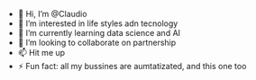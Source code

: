 - 👋 Hi, I’m @Claudio
- 👀 I’m interested in life styles adn tecnology
- 🌱 I’m currently learning data science and AI
- 💞️ I’m looking to collaborate on partnership
- 📫 Hit me up
- ⚡ Fun fact: all my bussines are aumtatizated, and this one too

<!---
Nicaragua2018/Nicaragua2018 is a ✨ special ✨ repository because its `README.md` (this file) appears on your GitHub profile.
You can click the Preview link to take a look at your changes.
--->
